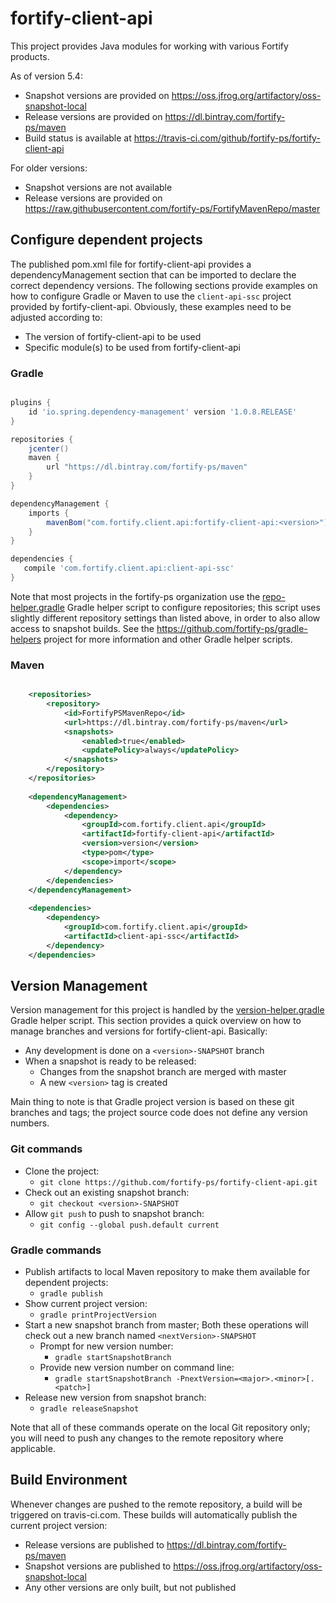 # fortify-client-api
This project provides Java modules for working with various Fortify products.

As of version 5.4:

* Snapshot versions are provided on https://oss.jfrog.org/artifactory/oss-snapshot-local
* Release versions are provided on https://dl.bintray.com/fortify-ps/maven
* Build status is available at https://travis-ci.com/github/fortify-ps/fortify-client-api

For older versions:

* Snapshot versions are not available
* Release versions are provided on https://raw.githubusercontent.com/fortify-ps/FortifyMavenRepo/master

## Configure dependent projects

The published pom.xml file for fortify-client-api provides a dependencyManagement 
section that can be imported to declare the correct dependency versions. The 
following sections provide examples on how to configure Gradle or Maven to use 
the `client-api-ssc` project provided by fortify-client-api. Obviously, these
examples need to be adjusted according to:

* The version of fortify-client-api to be used
* Specific module(s) to be used from fortify-client-api
 

### Gradle

```groovy

plugins {
    id 'io.spring.dependency-management' version '1.0.8.RELEASE'
}

repositories {
    jcenter()
    maven {
        url "https://dl.bintray.com/fortify-ps/maven"
    }
}

dependencyManagement {
	imports {
		mavenBom("com.fortify.client.api:fortify-client-api:<version>")
	}
}

dependencies {
   compile 'com.fortify.client.api:client-api-ssc'
}
```

Note that most projects in the fortify-ps organization use the
[repo-helper.gradle](https://github.com/fortify-ps/gradle-helpers/blob/1.0/repo-helper.gradle)
Gradle helper script to configure repositories; this script uses
slightly different repository settings than listed above, in order to also 
allow access to snapshot builds. See the https://github.com/fortify-ps/gradle-helpers 
project for more information and other Gradle helper scripts.


### Maven

```xml

	<repositories>
		<repository>
			<id>FortifyPSMavenRepo</id>
			<url>https://dl.bintray.com/fortify-ps/maven</url>
			<snapshots>
				<enabled>true</enabled>
				<updatePolicy>always</updatePolicy>
			</snapshots>
		</repository>
	</repositories>
	
	<dependencyManagement>
		<dependencies>
			<dependency>
				<groupId>com.fortify.client.api</groupId>
				<artifactId>fortify-client-api</artifactId>
				<version>version</version>
				<type>pom</type>
				<scope>import</scope>
			</dependency>
		</dependencies>
	</dependencyManagement>
	
	<dependencies>
		<dependency>
			<groupId>com.fortify.client.api</groupId>
			<artifactId>client-api-ssc</artifactId>
		</dependency>
	</dependencies>
```

## Version Management

Version management for this project is handled by the 
[version-helper.gradle](https://github.com/fortify-ps/gradle-helpers/blob/1.0/version-helper.gradle)
Gradle helper script. This section provides a quick overview on how to 
manage branches and versions for fortify-client-api. Basically:

* Any development is done on a `<version>-SNAPSHOT` branch
* When a snapshot is ready to be released:
    * Changes from the snapshot branch are merged with master
    * A new `<version>` tag is created 

Main thing to note is that Gradle project version is based on these git branches 
and tags; the project source code does not define any version numbers.

### Git commands

* Clone the project: 
    * `git clone https://github.com/fortify-ps/fortify-client-api.git`
* Check out an existing snapshot branch: 
    * `git checkout <version>-SNAPSHOT`
* Allow `git push` to push to snapshot branch: 
    * `git config --global push.default current`

### Gradle commands

* Publish artifacts to local Maven repository to make them available for dependent projects:
    * `gradle publish`
* Show current project version: 
    * `gradle printProjectVersion`
* Start a new snapshot branch from master; Both these operations will check out a new branch named `<nextVersion>-SNAPSHOT`
    * Prompt for new version number: 
        * `gradle startSnapshotBranch`
    * Provide new version number on command line: 
        * `gradle startSnapshotBranch -PnextVersion=<major>.<minor>[.<patch>]`
 * Release new version from snapshot branch: 
     * `gradle releaseSnapshot`
 
 Note that all of these commands operate on the local Git repository only;
 you will need to push any changes to the remote repository where applicable.

## Build Environment

Whenever changes are pushed to the remote repository, a build will be triggered 
on travis-ci.com. These builds will automatically publish the current project version:

* Release versions are published to https://dl.bintray.com/fortify-ps/maven
* Snapshot versions are published to https://oss.jfrog.org/artifactory/oss-snapshot-local
* Any other versions are only built, but not published



